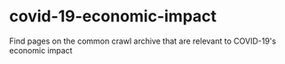 # covid-19-economic-impact
Find pages on the common crawl archive that are relevant to COVID-19's economic impact 

